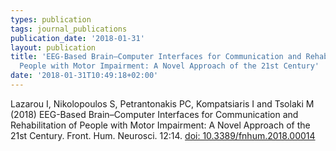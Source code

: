```yaml
---
types: publication
tags: journal_publications
publication_date: '2018-01-31'
layout: publication
title: 'EEG-Based Brain–Computer Interfaces for Communication and Rehabilitation of
  People with Motor Impairment: A Novel Approach of the 21st Century'
date: '2018-01-31T10:49:18+02:00'
---
```

<p>Lazarou I, Nikolopoulos S, Petrantonakis PC, Kompatsiaris I and Tsolaki M (2018) EEG-Based Brain–Computer Interfaces for Communication and Rehabilitation of People with Motor Impairment: A Novel Approach of the 21st Century. Front. Hum. Neurosci. 12:14. <a href="https://doi.org/10.3389/fnhum.2018.00014">doi: 10.3389/fnhum.2018.00014</a></p>
